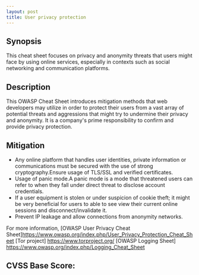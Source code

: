 ```yaml
---
layout: post
title: User privacy protection 
---
```

<!---
User privacy protection
-->
Synopsis
---------------
This cheat sheet focuses on privacy and anonymity threats that users might face by using online services, especially in contexts such as social networking and communication platforms. 

Description
-----------------
This OWASP Cheat Sheet introduces mitigation methods that web developers may utilize in order to protect their users from a vast array of potential threats and aggressions that might try to undermine their privacy and anonymity. It is a company's prime responsibility to confirm and provide privacy protection.


Mitigation
---------------
* Any online platform that handles user identities, private information or communications must be secured with the use of strong cryptography.Ensure usage of TLS/SSL and verified certificates.
* Usage of panic mode.A panic mode is a mode that threatened users can refer to when they fall under direct threat to disclose account credentials. 
* If a user equipment is stolen or under suspicion of cookie theft; it might be very beneficial for users to able to see view their current online sessions and disconnect/invalidate it.
* Prevent IP leakage and allow connections from anonymity networks.

For more information,
[OWASP User Privacy Cheat Sheet]https://www.owasp.org/index.php/User_Privacy_Protection_Cheat_Sheet
[Tor project] https://www.torproject.org/
[OWASP Logging Sheet] https://www.owasp.org/index.php/Logging_Cheat_Sheet



CVSS Base Score:
----------------------------


